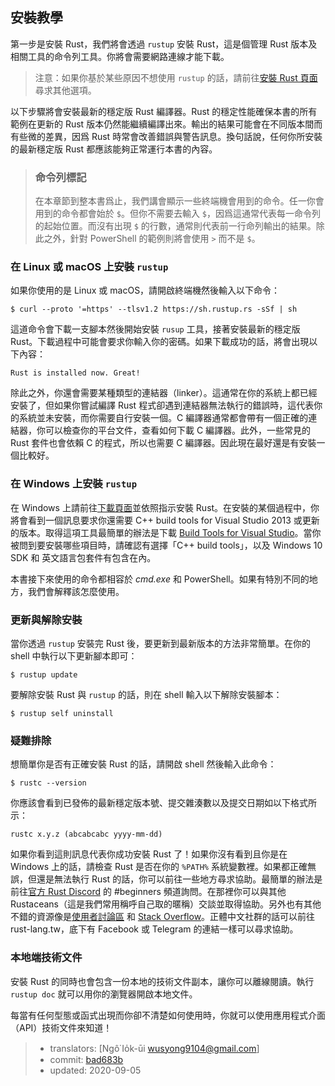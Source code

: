 ## 安裝教學

第一步是安裝 Rust，我們將會透過 `rustup` 安裝 Rust，這是個管理 Rust 版本及相關工具的命令列工具。你將會需要網路連線才能下載。

> 注意：如果你基於某些原因不想使用 `rustup` 的話，請前往[安裝 Rust 頁面][install]尋求其他選項。

以下步驟將會安裝最新的穩定版 Rust 編譯器。Rust 的穩定性能確保本書的所有範例在更新的 Rust 版本仍然能繼續編譯出來。輸出的結果可能會在不同版本間而有些微的差異，因爲 Rust 時常會改善錯誤與警告訊息。換句話說，任何你所安裝的最新穩定版 Rust 都應該能夠正常運行本書的內容。

> ### 命令列標記
>
> 在本章節到整本書爲止，我們講會顯示一些終端機會用到的命令。任一你會用到的命令都會始於 `$`。但你不需要去輸入 `$`，因爲這通常代表每一命令列的起始位置。而沒有出現 `$` 的行數，通常則代表前一行命列輸出的結果。除此之外，針對 PowerShell 的範例則將會使用 `>` 而不是 `$`。

### 在 Linux 或 macOS 上安裝 `rustup`

如果你使用的是 Linux 或 macOS，請開啟終端機然後輸入以下命令：

```console
$ curl --proto '=https' --tlsv1.2 https://sh.rustup.rs -sSf | sh
```

這道命令會下載一支腳本然後開始安裝 `rusup` 工具，接著安裝最新的穩定版 Rust。下載過程中可能會要求你輸入你的密碼。如果下載成功的話，將會出現以下內容：

```text
Rust is installed now. Great!
```

除此之外，你還會需要某種類型的連結器（linker）。這通常在你的系統上都已經安裝了，但如果你嘗試編譯 Rust 程式卻遇到連結器無法執行的錯誤時，這代表你的系統並未安裝，而你需要自行安裝一個。C 編譯器通常都會帶有一個正確的連結器，你可以檢查你的平台文件，查看如何下載 C 編譯器。此外，一些常見的 Rust 套件也會依賴 C 的程式，所以也需要 C 編譯器。因此現在最好還是有安裝一個比較好。

### 在 Windows 上安裝 `rustup`

在 Windows 上請前往[下載頁面][install]並依照指示安裝 Rust。在安裝的某個過程中，你將會看到一個訊息要求你還需要 C++ build tools for Visual Studio 2013 或更新的版本。取得這項工具最簡單的辦法是下載 [Build Tools for Visual Studio][visualstudio]。當你被問到要安裝哪些項目時，請確認有選擇「C++ build tools」，以及 Windows 10 SDK 和 英文語言包套件有包含在內。

[install]: https://www.rust-lang.org/zh-TW/tools/install
[visualstudio]: https://visualstudio.microsoft.com/visual-cpp-build-tools/

本書接下來使用的命令都相容於 *cmd.exe* 和 PowerShell。如果有特別不同的地方，我們會解釋該怎麼使用。

### 更新與解除安裝

當你透過 `rustup` 安裝完 Rust 後，要更新到最新版本的方法非常簡單。在你的 shell 中執行以下更新腳本即可：

```console
$ rustup update
```

要解除安裝 Rust 與 `rustup` 的話，則在 shell 輸入以下解除安裝腳本：

```console
$ rustup self uninstall
```

### 疑難排除

想簡單你是否有正確安裝 Rust 的話，請開啟 shell 然後輸入此命令：

```console
$ rustc --version
```

你應該會看到已發佈的最新穩定版本號、提交雜湊數以及提交日期如以下格式所示：

```text
rustc x.y.z (abcabcabc yyyy-mm-dd)
```

如果你看到這則訊息代表你成功安裝 Rust 了！如果你沒有看到且你是在 Windows 上的話，請檢查 Rust 是否在你的 `%PATH%` 系統變數裡。如果都正確無誤，但還是無法執行 Rust 的話，你可以前往一些地方尋求協助。最簡單的辦法是前往[官方 Rust Discord][discord] 的 #beginners 頻道詢問。在那裡你可以與其他 Rustaceans（這是我們常用稱呼自己取的暱稱）交談並取得協助。另外也有其他不錯的資源像是[使用者討論區][users] 和 [Stack Overflow][stackoverflow]。正體中文社群的話可以前往 rust-lang.tw，底下有 Facebook 或 Telegram 的連結一樣可以尋求協助。

[discord]: https://discord.gg/rust-lang
[users]: https://users.rust-lang.org/
[stackoverflow]: https://stackoverflow.com/questions/tagged/rust

### 本地端技術文件

安裝 Rust 的同時也會包含一份本地的技術文件副本，讓你可以離線閱讀。執行 `rustup doc` 就可以用你的瀏覽器開啟本地文件。

每當有任何型態或函式出現而你卻不清楚如何使用時，你就可以使用應用程式介面（API）技術文件來知道！

> - translators: [Ngô͘ Io̍k-ūi <wusyong9104@gmail.com>]
> - commit: [bad683b](https://github.com/rust-lang/book/blob/bad683bb7dcd06ef7f5f83bad3a25b1706b7b230/src/ch01-01-installation.md)
> - updated: 2020-09-05